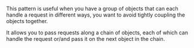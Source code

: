 This pattern is useful when you have a group of objects that can each handle a request in different ways, you want to avoid tightly coupling the objects together.

It allows you to pass requests along a chain of objects, each of which can handle the request or/and pass it on the next object in the chain.
